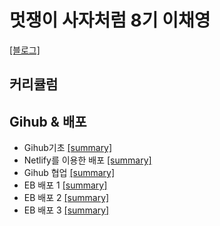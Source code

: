 # 멋쟁이 사자처럼 8기 이채영

[[블로그]](https://blog.naver.com/chaeygirl)

## 커리큘럼

## Gihub & 배포
  * Gihub기초 [[summary]](https://github.com/ChaeChae0505/Unilion/blob/1st/1-1.md)
  * Netlify를 이용한 배포 [[summary]]()
  * Gihub 협업 [[summary]]()
  * EB 배포 1 [[summary]]()
  * EB 배포 2 [[summary]]()
  * EB 배포 3 [[summary]]()
